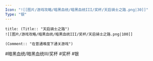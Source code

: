 ```yaml
---
Icon: "![[图片/游戏攻略/暗黑血统/暗黑血统III/奖杯/天启骑士之路.png|30]]"
Type: "银"
---
```

```ad-common-silver-trophy
title: (Title:: "天启骑士之路")
![[图片/游戏攻略/暗黑血统/暗黑血统III/奖杯/天启骑士之路.png|100]]

(Comment:: "在普通难度下通关游戏")
```

#暗黑血统/暗黑血统III/奖杯 #奖杯 #银
